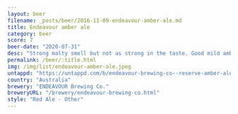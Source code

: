 ```yaml
---
layout: beer
filename: _posts/beer/2016-11-09-endeavour-amber-ale.md
title: Endeavour amber ale
category: beer
score: 7
beer-date: "2020-07-31"
desc: "Strong malty smell but not as strong in the taste. Good mild amber"
permalink: /beer/:title.html
img: /img/list/endeavour-amber-ale.jpeg
untappd: "https://untappd.com/b/endeavour-brewing-co--reserve-amber-ale/2388030"
country: "Australia"
brewery: "ENDEAVOUR Brewing Co."
breweryURL: "/brewery/endeavour-brewing-co.html"
style: "Red Ale - Other"
---
```


